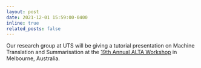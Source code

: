 ```yaml
---
layout: post
date: 2021-12-01 15:59:00-0400
inline: true
related_posts: false
---
```


Our research group at UTS will be giving a tutorial presentation on Machine Translation and Summarisation at the <a href="https://alta2021.alta.asn.au/tutorial">19th Annual ALTA Workshop</a> in Melbourne, Australia.
